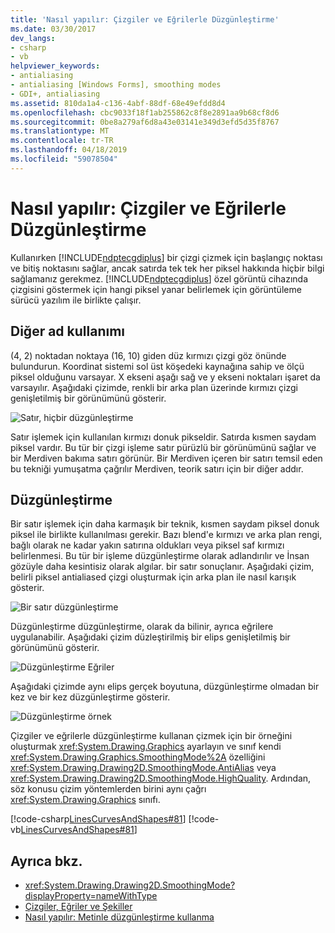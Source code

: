```yaml
---
title: 'Nasıl yapılır: Çizgiler ve Eğrilerle Düzgünleştirme'
ms.date: 03/30/2017
dev_langs:
- csharp
- vb
helpviewer_keywords:
- antialiasing
- antialiasing [Windows Forms], smoothing modes
- GDI+, antialiasing
ms.assetid: 810da1a4-c136-4abf-88df-68e49efdd8d4
ms.openlocfilehash: cbc9033f18f1ab255862c8f8e2891aa9b68cf8d6
ms.sourcegitcommit: 0be8a279af6d8a43e03141e349d3efd5d35f8767
ms.translationtype: MT
ms.contentlocale: tr-TR
ms.lasthandoff: 04/18/2019
ms.locfileid: "59078504"
---
```

# <a name="antialiasing-with-lines-and-curves"></a>Nasıl yapılır: Çizgiler ve Eğrilerle Düzgünleştirme
Kullanırken [!INCLUDE[ndptecgdiplus](../../../../includes/ndptecgdiplus-md.md)] bir çizgi çizmek için başlangıç noktası ve bitiş noktasını sağlar, ancak satırda tek tek her piksel hakkında hiçbir bilgi sağlamanız gerekmez. [!INCLUDE[ndptecgdiplus](../../../../includes/ndptecgdiplus-md.md)] özel görüntü cihazında çizgisini göstermek için hangi piksel yanar belirlemek için görüntüleme sürücü yazılım ile birlikte çalışır.  
  
## <a name="aliasing"></a>Diğer ad kullanımı  
 (4, 2) noktadan noktaya (16, 10) giden düz kırmızı çizgi göz önünde bulundurun. Koordinat sistemi sol üst köşedeki kaynağına sahip ve ölçü piksel olduğunu varsayar. X ekseni aşağı sağ ve y ekseni noktaları işaret da varsayılır. Aşağıdaki çizimde, renkli bir arka plan üzerinde kırmızı çizgi genişletilmiş bir görünümünü gösterir.  
  
 ![Satır, hiçbir düzgünleştirme](./media/aboutgdip02-art33.gif "AboutGdip02_Art33")  
  
 Satır işlemek için kullanılan kırmızı donuk pikseldir. Satırda kısmen saydam piksel vardır. Bu tür bir çizgi işleme satır pürüzlü bir görünümünü sağlar ve bir Merdiven bakıma satırı görünür. Bir Merdiven içeren bir satırı temsil eden bu tekniği yumuşatma çağrılır Merdiven, teorik satırı için bir diğer addır.  
  
## <a name="antialiasing"></a>Düzgünleştirme  
 Bir satır işlemek için daha karmaşık bir teknik, kısmen saydam piksel donuk piksel ile birlikte kullanılması gerekir. Bazı blend'e kırmızı ve arka plan rengi, bağlı olarak ne kadar yakın satırına oldukları veya piksel saf kırmızı belirlenmesi. Bu tür bir işleme düzgünleştirme olarak adlandırılır ve İnsan gözüyle daha kesintisiz olarak algılar. bir satır sonuçlanır. Aşağıdaki çizim, belirli piksel antialiased çizgi oluşturmak için arka plan ile nasıl karışık gösterir.  
  
 ![Bir satır düzgünleştirme](./media/aboutgdip02-art34.gif "AboutGdip02_Art34")  
  
 Düzgünleştirme düzgünleştirme, olarak da bilinir, ayrıca eğrilere uygulanabilir. Aşağıdaki çizim düzleştirilmiş bir elips genişletilmiş bir görünümünü gösterir.  
  
 ![Düzgünleştirme Eğriler](./media/aboutgdip02-art35.gif "AboutGdip02_Art35")  
  
 Aşağıdaki çizimde aynı elips gerçek boyutuna, düzgünleştirme olmadan bir kez ve bir kez düzgünleştirme gösterir.  
  
 ![Düzgünleştirme örnek](./media/aboutgdip02-art36.gif "AboutGdip02_Art36")  
  
 Çizgiler ve eğrilerle düzgünleştirme kullanan çizmek için bir örneğini oluşturmak <xref:System.Drawing.Graphics> ayarlayın ve sınıf kendi <xref:System.Drawing.Graphics.SmoothingMode%2A> özelliğini <xref:System.Drawing.Drawing2D.SmoothingMode.AntiAlias> veya <xref:System.Drawing.Drawing2D.SmoothingMode.HighQuality>. Ardından, söz konusu çizim yöntemlerden birini aynı çağrı <xref:System.Drawing.Graphics> sınıfı.  
  
 [!code-csharp[LinesCurvesAndShapes#81](~/samples/snippets/csharp/VS_Snippets_Winforms/LinesCurvesAndShapes/CS/Class1.cs#81)]
 [!code-vb[LinesCurvesAndShapes#81](~/samples/snippets/visualbasic/VS_Snippets_Winforms/LinesCurvesAndShapes/VB/Class1.vb#81)]  
  
## <a name="see-also"></a>Ayrıca bkz.

- <xref:System.Drawing.Drawing2D.SmoothingMode?displayProperty=nameWithType>
- [Çizgiler, Eğriler ve Şekiller](lines-curves-and-shapes.md)
- [Nasıl yapılır: Metinle düzgünleştirme kullanma](how-to-use-antialiasing-with-text.md)
